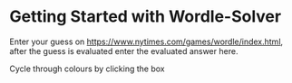 # Getting Started with Wordle-Solver

Enter your guess on https://www.nytimes.com/games/wordle/index.html, after the guess is evaluated enter the evaluated answer here.

Cycle through colours by clicking the box

